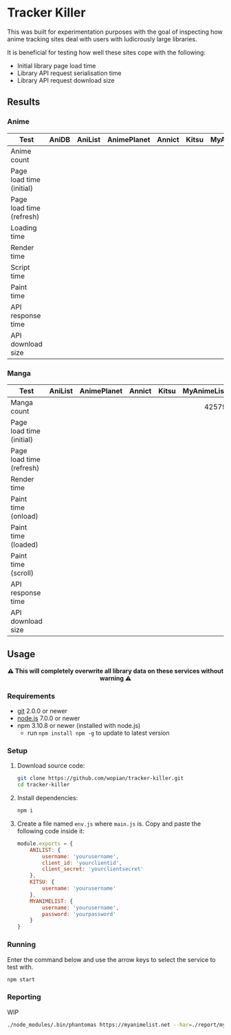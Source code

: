 # Tracker Killer
This was built for experimentation purposes with the goal of inspecting how anime tracking sites deal
with users with ludicrously large libraries.

It is beneficial for testing how well these sites cope with the following:
- Initial library page load time
- Library API request serialisation time
- Library API request download size

## Results
### Anime
Test                        | AniDB | AniList   | AnimePlanet   | Annict    | Kitsu | MyAnimeList
--------------------------- | ----: | --------: | ------------: | --------: | ----: | ----------:
Anime count                 |       |           |               |           |       | 12603
Page load time (initial)    |       |           |               |           |       | 42.8 sec
Page load time (refresh)    |       |           |               |           |       | 42.5 sec
Loading time                |       |           |               |           |       | 2.3 sec
Render time                 |       |           |               |           |       | 22.8 sec
Script time                 |       |           |               |           |       | 11.2 sec
Paint time                  |       |           |               |           |       | 0.7 sec
API response time           |       |           |               |           |       | 5.2 sec
API download size           |       |           |               |           |       | 10.1 MB (XML)

### Manga
Test                        | AniList   | AnimePlanet   | Annict    | Kitsu | MyAnimeList
--------------------------- | --------: | ------------: | --------: | ----: | ----------:
Manga count                 |           |               |           |       | 42579
Page load time (initial)    |           |               |           |       |
Page load time (refresh)    |           |               |           |       |
Render time                 |           |               |           |       |
Paint time (onload)         |           |               |           |       |
Paint time (loaded)         |           |               |           |       |
Paint time (scroll)         |           |               |           |       |
API response time           |           |               |           |       |
API download size           |           |               |           |       |

## Usage
**<p align="center">⚠️️ This will completely overwrite all library data on these services without warning ⚠️️</p>**

### Requirements
- [git](https://git-scm.com/) 2.0.0 or newer
- [node.js](https://nodejs.org) 7.0.0 or newer
- npm 3.10.8 or newer (installed with node.js)
  - run `npm install npm -g` to update to latest version

### Setup
1. Download source code:

    ```bash
    git clone https://github.com/wopian/tracker-killer.git
    cd tracker-killer
    ```
2. Install dependencies:

    ```bash
    npm i
    ```

3. Create a file named `env.js` where `main.js` is. Copy and paste
the following code inside it:

    ```javascript
    module.exports = {
        ANILIST: {
            username: 'yourusername',
            client_id: 'yourclientid',
            client_secret: 'yourclientsecret'
        },
        KITSU: {
            username: 'yourusername'
        },
        MYANIMELIST: {
            username: 'yourusername',
            password: 'yourpassword'
        }
    }
    ```

### Running
Enter the command below and use the arrow keys to select the service to test with.
```bash
npm start
```

### Reporting
WIP
```bash
./node_modules/.bin/phantomas https://myanimelist.net --har=./report/myanimelist/har --film-strip --film-strip=./report/myanimelist/.filmstrip --film-strip-prefix=''
```
